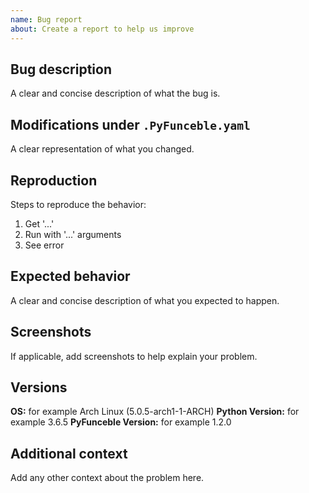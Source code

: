 ```yaml
---
name: Bug report
about: Create a report to help us improve
---
```


## Bug description
A clear and concise description of what the bug is.

## Modifications under `.PyFunceble.yaml`

A clear representation of what you changed.

## Reproduction

Steps to reproduce the behavior:
1. Get '...'
2. Run with '...' arguments
4. See error

## Expected behavior
A clear and concise description of what you expected to happen.

## Screenshots
If applicable, add screenshots to help explain your problem.

## Versions

**OS:** for example Arch Linux (5.0.5-arch1-1-ARCH)
**Python Version:** for example 3.6.5
**PyFunceble Version:** for example 1.2.0

## Additional context
Add any other context about the problem here.
